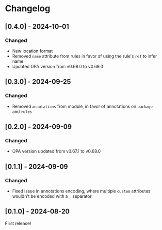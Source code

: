 # Changelog

## [0.4.0] - 2024-10-01

### Changed

- New location format 
- Removed `name` attribute from rules in favor of using the rule's `ref` to infer name
- Updated OPA version from v0.68.0 to v0.69.0

## [0.3.0] - 2024-09-25

### Changed

- Removed `annotations` from module, in favor of annotations on `package` and `rules`

## [0.2.0] - 2024-09-09

### Changed

- OPA version updated from v0.67.1 to v0.68.0

## [0.1.1] - 2024-09-09

### Changed

- Fixed issue in annotations encoding, where multiple `custom` attributes wouldn't be encoded
  with a `,` separator.

## [0.1.0] - 2024-08-20

First release!

